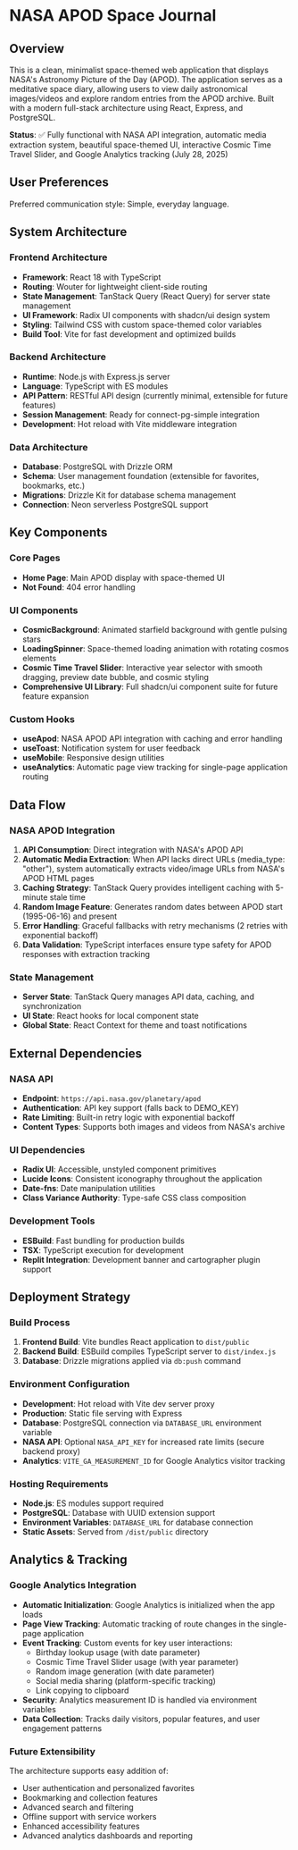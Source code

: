 # NASA APOD Space Journal

## Overview

This is a clean, minimalist space-themed web application that displays NASA's Astronomy Picture of the Day (APOD). The application serves as a meditative space diary, allowing users to view daily astronomical images/videos and explore random entries from the APOD archive. Built with a modern full-stack architecture using React, Express, and PostgreSQL.

**Status**: ✅ Fully functional with NASA API integration, automatic media extraction system, beautiful space-themed UI, interactive Cosmic Time Travel Slider, and Google Analytics tracking (July 28, 2025)

## User Preferences

Preferred communication style: Simple, everyday language.

## System Architecture

### Frontend Architecture
- **Framework**: React 18 with TypeScript
- **Routing**: Wouter for lightweight client-side routing
- **State Management**: TanStack Query (React Query) for server state management
- **UI Framework**: Radix UI components with shadcn/ui design system
- **Styling**: Tailwind CSS with custom space-themed color variables
- **Build Tool**: Vite for fast development and optimized builds

### Backend Architecture
- **Runtime**: Node.js with Express.js server
- **Language**: TypeScript with ES modules
- **API Pattern**: RESTful API design (currently minimal, extensible for future features)
- **Session Management**: Ready for connect-pg-simple integration
- **Development**: Hot reload with Vite middleware integration

### Data Architecture
- **Database**: PostgreSQL with Drizzle ORM
- **Schema**: User management foundation (extensible for favorites, bookmarks, etc.)
- **Migrations**: Drizzle Kit for database schema management
- **Connection**: Neon serverless PostgreSQL support

## Key Components

### Core Pages
- **Home Page**: Main APOD display with space-themed UI
- **Not Found**: 404 error handling

### UI Components
- **CosmicBackground**: Animated starfield background with gentle pulsing stars
- **LoadingSpinner**: Space-themed loading animation with rotating cosmos elements
- **Cosmic Time Travel Slider**: Interactive year selector with smooth dragging, preview date bubble, and cosmic styling
- **Comprehensive UI Library**: Full shadcn/ui component suite for future feature expansion

### Custom Hooks
- **useApod**: NASA APOD API integration with caching and error handling
- **useToast**: Notification system for user feedback
- **useMobile**: Responsive design utilities
- **useAnalytics**: Automatic page view tracking for single-page application routing

## Data Flow

### NASA APOD Integration
1. **API Consumption**: Direct integration with NASA's APOD API
2. **Automatic Media Extraction**: When API lacks direct URLs (media_type: "other"), system automatically extracts video/image URLs from NASA's APOD HTML pages
3. **Caching Strategy**: TanStack Query provides intelligent caching with 5-minute stale time
4. **Random Image Feature**: Generates random dates between APOD start (1995-06-16) and present
5. **Error Handling**: Graceful fallbacks with retry mechanisms (2 retries with exponential backoff)
6. **Data Validation**: TypeScript interfaces ensure type safety for APOD responses with extraction tracking

### State Management
- **Server State**: TanStack Query manages API data, caching, and synchronization
- **UI State**: React hooks for local component state
- **Global State**: React Context for theme and toast notifications

## External Dependencies

### NASA API
- **Endpoint**: `https://api.nasa.gov/planetary/apod`
- **Authentication**: API key support (falls back to DEMO_KEY)
- **Rate Limiting**: Built-in retry logic with exponential backoff
- **Content Types**: Supports both images and videos from NASA's archive

### UI Dependencies
- **Radix UI**: Accessible, unstyled component primitives
- **Lucide Icons**: Consistent iconography throughout the application
- **Date-fns**: Date manipulation utilities
- **Class Variance Authority**: Type-safe CSS class composition

### Development Tools
- **ESBuild**: Fast bundling for production builds
- **TSX**: TypeScript execution for development
- **Replit Integration**: Development banner and cartographer plugin support

## Deployment Strategy

### Build Process
1. **Frontend Build**: Vite bundles React application to `dist/public`
2. **Backend Build**: ESBuild compiles TypeScript server to `dist/index.js`
3. **Database**: Drizzle migrations applied via `db:push` command

### Environment Configuration
- **Development**: Hot reload with Vite dev server proxy
- **Production**: Static file serving with Express
- **Database**: PostgreSQL connection via `DATABASE_URL` environment variable
- **NASA API**: Optional `NASA_API_KEY` for increased rate limits (secure backend proxy)
- **Analytics**: `VITE_GA_MEASUREMENT_ID` for Google Analytics visitor tracking

### Hosting Requirements
- **Node.js**: ES modules support required
- **PostgreSQL**: Database with UUID extension support
- **Environment Variables**: `DATABASE_URL` for database connection
- **Static Assets**: Served from `/dist/public` directory

## Analytics & Tracking

### Google Analytics Integration
- **Automatic Initialization**: Google Analytics is initialized when the app loads
- **Page View Tracking**: Automatic tracking of route changes in the single-page application
- **Event Tracking**: Custom events for key user interactions:
  - Birthday lookup usage (with date parameter)
  - Cosmic Time Travel Slider usage (with year parameter)
  - Random image generation (with date parameter)
  - Social media sharing (platform-specific tracking)
  - Link copying to clipboard
- **Security**: Analytics measurement ID is handled via environment variables
- **Data Collection**: Tracks daily visitors, popular features, and user engagement patterns

### Future Extensibility
The architecture supports easy addition of:
- User authentication and personalized favorites
- Bookmarking and collection features
- Advanced search and filtering
- Offline support with service workers
- Enhanced accessibility features
- Advanced analytics dashboards and reporting
